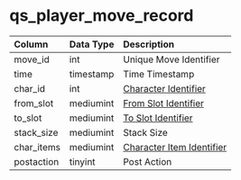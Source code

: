 # qs_player_move_record

| Column | Data Type | Description |
| :--- | :--- | :--- |
| move_id | int | Unique Move Identifier |
| time | timestamp | Time Timestamp |
| char_id | int | [Character Identifier](../../schema/characters/character_data.md) |
| from_slot | mediumint | [From Slot Identifier](../../../../categories/inventory/inventory-slots) |
| to_slot | mediumint | [To Slot Identifier](../../../../categories/inventory/inventory-slots) |
| stack_size | mediumint | Stack Size |
| char_items | mediumint | [Character Item Identifier](../../schema/items/items.md) |
| postaction | tinyint | Post Action |

